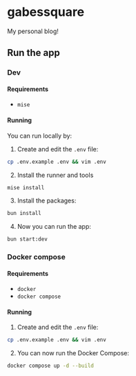 # gabessquare

My personal blog!

## Run the app

### Dev

#### Requirements

- `mise`

#### Running

You can run locally by:

1. Create and edit the `.env` file:

```bash
cp .env.example .env && vim .env
```

2. Install the runner and tools

```bash
mise install
```

3. Install the packages:

```bash
bun install
```

4. Now you can run the app:

```bash
bun start:dev
```

### Docker compose

#### Requirements

- `docker`
- `docker compose`

#### Running

1. Create and edit the `.env` file:

```bash
cp .env.example .env && vim .env
```

2. You can now run the Docker Compose:

```bash
docker compose up -d --build
```
